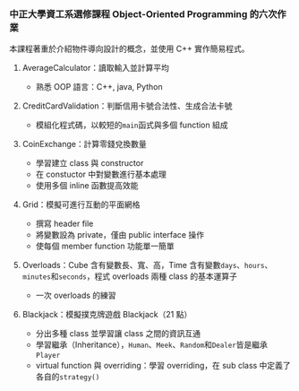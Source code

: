 ### 中正大學資工系選修課程 Object-Oriented Programming 的六次作業
本課程著重於介紹物件導向設計的概念，並使用 C++ 實作簡易程式。

1. AverageCalculator：讀取輸入並計算平均
   * 熟悉 OOP 語言：C++, java, Python

2. CreditCardValidation：判斷信用卡號合法性、生成合法卡號
   * 模組化程式碼，以較短的`main`函式與多個 function 組成

3. CoinExchange：計算零錢兌換數量
   * 學習建立 class 與 constructor
   * 在 constuctor 中對變數進行基本處理
   * 使用多個 inline 函數提高效能

4. Grid：模擬可進行互動的平面網格
   * 撰寫 header file
   * 將變數設為 private，僅由 public interface 操作
   * 使每個 member function 功能單一簡單

5. Overloads：Cube 含有變數長、寬、高，Time 含有變數`days`、`hours`、`minutes`和`seconds`，程式 overloads 兩種 class 的基本運算子
   * 一次 overloads 的練習

6. Blackjack：模擬撲克牌遊戲 Blackjack（21 點）
   * 分出多種 class 並學習讓 class 之間的資訊互通
   * 學習繼承（Inheritance），`Human`、`Meek`、`Random`和`Dealer`皆是繼承`Player`
   * virtual function 與 overriding：學習 overriding，在 sub class 中定義了各自的`strategy()`
